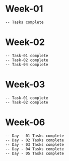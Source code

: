 # Week-01 
    -- Tasks complete
# Week-02
    -- Task-01 complete
    -- Task-02 complete
    -- Task-04 complete
# Week-03
    -- Task-01 complete
    -- Task-02 complete
# Week-06
    -- Day - 01 Tasks complete
    -- Day - 02 Tasks complete
    -- Day - 03 Tasks complete
    -- Day - 04 Tasks complete
    -- Day - 05 Tasks complete
    
